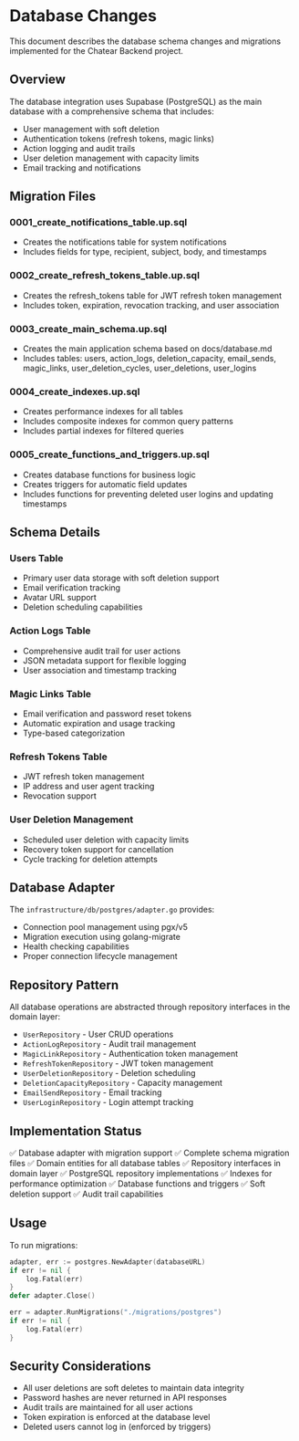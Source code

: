 # Database Changes

This document describes the database schema changes and migrations implemented for the Chatear Backend project.

## Overview

The database integration uses Supabase (PostgreSQL) as the main database with a comprehensive schema that includes:

- User management with soft deletion
- Authentication tokens (refresh tokens, magic links)
- Action logging and audit trails
- User deletion management with capacity limits
- Email tracking and notifications

## Migration Files

### 0001_create_notifications_table.up.sql
- Creates the notifications table for system notifications
- Includes fields for type, recipient, subject, body, and timestamps

### 0002_create_refresh_tokens_table.up.sql
- Creates the refresh_tokens table for JWT refresh token management
- Includes token, expiration, revocation tracking, and user association

### 0003_create_main_schema.up.sql
- Creates the main application schema based on docs/database.md
- Includes tables: users, action_logs, deletion_capacity, email_sends, magic_links, user_deletion_cycles, user_deletions, user_logins

### 0004_create_indexes.up.sql
- Creates performance indexes for all tables
- Includes composite indexes for common query patterns
- Includes partial indexes for filtered queries

### 0005_create_functions_and_triggers.up.sql
- Creates database functions for business logic
- Creates triggers for automatic field updates
- Includes functions for preventing deleted user logins and updating timestamps

## Schema Details

### Users Table
- Primary user data storage with soft deletion support
- Email verification tracking
- Avatar URL support
- Deletion scheduling capabilities

### Action Logs Table
- Comprehensive audit trail for user actions
- JSON metadata support for flexible logging
- User association and timestamp tracking

### Magic Links Table
- Email verification and password reset tokens
- Automatic expiration and usage tracking
- Type-based categorization

### Refresh Tokens Table
- JWT refresh token management
- IP address and user agent tracking
- Revocation support

### User Deletion Management
- Scheduled user deletion with capacity limits
- Recovery token support for cancellation
- Cycle tracking for deletion attempts

## Database Adapter

The `infrastructure/db/postgres/adapter.go` provides:

- Connection pool management using pgx/v5
- Migration execution using golang-migrate
- Health checking capabilities
- Proper connection lifecycle management

## Repository Pattern

All database operations are abstracted through repository interfaces in the domain layer:

- `UserRepository` - User CRUD operations
- `ActionLogRepository` - Audit trail management
- `MagicLinkRepository` - Authentication token management
- `RefreshTokenRepository` - JWT token management
- `UserDeletionRepository` - Deletion scheduling
- `DeletionCapacityRepository` - Capacity management
- `EmailSendRepository` - Email tracking
- `UserLoginRepository` - Login attempt tracking

## Implementation Status

✅ Database adapter with migration support
✅ Complete schema migration files
✅ Domain entities for all database tables
✅ Repository interfaces in domain layer
✅ PostgreSQL repository implementations
✅ Indexes for performance optimization
✅ Database functions and triggers
✅ Soft deletion support
✅ Audit trail capabilities

## Usage

To run migrations:

```go
adapter, err := postgres.NewAdapter(databaseURL)
if err != nil {
    log.Fatal(err)
}
defer adapter.Close()

err = adapter.RunMigrations("./migrations/postgres")
if err != nil {
    log.Fatal(err)
}
```

## Security Considerations

- All user deletions are soft deletes to maintain data integrity
- Password hashes are never returned in API responses
- Audit trails are maintained for all user actions
- Token expiration is enforced at the database level
- Deleted users cannot log in (enforced by triggers)

